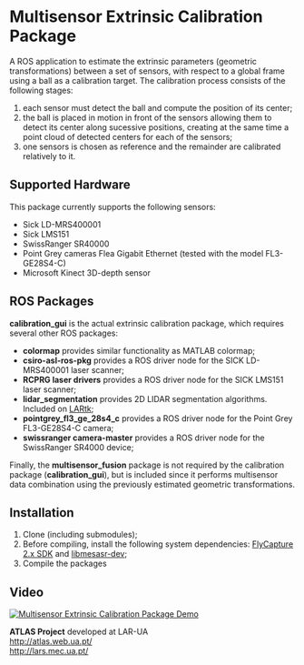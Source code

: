 # Multisensor Extrinsic Calibration Package

A ROS application to estimate the extrinsic parameters (geometric transformations) between a set of sensors, with respect to a global frame using a ball as a calibration target. The calibration process consists of the following stages:

1. each sensor must detect the ball and compute the position of its center;
2. the ball is placed in motion in front of the sensors allowing them to detect its center along sucessive positions, creating at the same time a point cloud of detected centers for each of the sensors;
3. one sensors is chosen as reference and the remainder are calibrated relatively to it.

## Supported Hardware

This package currently supports the following sensors:
- Sick LD-MRS400001
- Sick LMS151
- SwissRanger SR40000
- Point Grey cameras Flea Gigabit Ethernet (tested with the model FL3-GE28S4-C)
- Microsoft Kinect 3D-depth sensor

## ROS Packages

**calibration_gui** is the actual extrinsic calibration package, which requires several other ROS packages:

- **colormap** provides similar functionality as MATLAB colormap;
- **csiro-asl-ros-pkg** provides a ROS driver node for the SICK LD-MRS400001 laser scanner;
- **RCPRG laser drivers** provides a ROS driver node for the SICK LMS151 laser scanner;
- **lidar_segmentation** provides 2D LIDAR segmentation algorithms. Included on [LARtk](http://lars.mec.ua.pt/lartk4/);
- **pointgrey_fl3_ge_28s4_c** provides a ROS driver node for the Point Grey FL3-GE28S4-C camera;
- **swissranger camera-master** provides a ROS driver node for the SwissRanger SR4000 device;

Finally, the **multisensor_fusion** package is not required by the calibration package (**calibration_gui**), but is included since it performs multisensor data combination using the previously estimated geometric transformations.


## Installation

1. Clone (including submodules);
2. Before compiling, install the following system dependencies: [FlyCapture 2.x SDK](https://www.ptgrey.com/support/downloads) and [libmesasr-dev](http://hptg.com/industrial/);
3. Compile the packages

## Video

[![Multisensor Extrinsic Calibration Package Demo](http://i.imgur.com/ZLJIOG6.png)](https://www.youtube.com/watch?v=0umgCqLqCCM)



**ATLAS Project** developed at LAR-UA <br />
http://atlas.web.ua.pt/ <br />
http://lars.mec.ua.pt/ <br />
